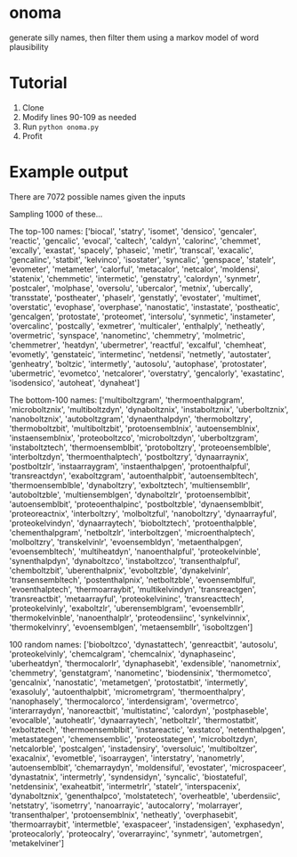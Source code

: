 # onoma
generate silly names, then filter them using a markov model of word plausibility

# Tutorial
1. Clone
2. Modify lines 90-109 as needed
3. Run `python onoma.py`
4. Profit

# Example output
There are 7072 possible names given the inputs

Sampling 1000 of these...

The top-100 names:
['biocal', 'statry', 'isomet', 'densico', 'gencaler', 'reactic', 'gencalic', 'evocal', 'caltech', 'caldyn', 'calorinc', 'chemmet', 'excally', 'exastat', 'spacely', 'phaseic', 'metlr', 'transcal', 'exacalic', 'gencalinc', 'statbit', 'kelvinco', 'isostater', 'syncalic', 'genspace', 'statelr', 'evometer', 'metameter', 'calorful', 'metacalor', 'netcalor', 'moldensi', 'statenix', 'chemmetic', 'intermetic', 'genstatry', 'calordyn', 'synmetr', 'postcaler', 'molphase', 'oversolu', 'ubercalor', 'metnix', 'ubercally', 'transstate', 'postheater', 'phaselr', 'genstatly', 'evostater', 'multimet', 'overstatic', 'evophase', 'overphase', 'nanostatic', 'instastate', 'postheatic', 'gencalgen', 'protostate', 'proteomet', 'intersolu', 'synmetic', 'instameter', 'overcalinc', 'postcally', 'exmetrer', 'multicaler', 'enthalply', 'netheatly', 'overmetric', 'synspace', 'nanometinc', 'chemmetry', 'molmetric', 'chemmetrer', 'heatdyn', 'ubermetrer', 'reactful', 'excalful', 'chemheat', 'evometly', 'genstateic', 'intermetinc', 'netdensi', 'netmetly', 'autostater', 'genheatry', 'boltzic', 'intermetly', 'autosolu', 'autophase', 'protostater', 'ubermetric', 'evometco', 'netcalorer', 'overstatry', 'gencalorly', 'exastatinc', 'isodensico', 'autoheat', 'dynaheat']


The bottom-100 names:
['multiboltzgram', 'thermoenthalpgram', 'microboltznix', 'multiboltzdyn', 'dynaboltznix', 'instaboltznix', 'uberboltznix', 'nanoboltznix', 'autoboltzgram', 'dynaenthalpdyn', 'thermoboltzry', 'thermoboltzbit', 'multiboltzbit', 'protoensemblnix', 'autoensemblnix', 'instaensemblnix', 'proteoboltzco', 'microboltzdyn', 'uberboltzgram', 'instaboltztech', 'thermoensemblbit', 'protoboltzry', 'proteoensemblble', 'interboltzdyn', 'thermoenthalptech', 'postboltzry', 'dynaarraynix', 'postboltzlr', 'instaarraygram', 'instaenthalpgen', 'protoenthalpful', 'transreactdyn', 'exaboltzgram', 'autoenthalpbit', 'autoensembltech', 'thermoensemblble', 'dynaboltzry', 'exboltztech', 'multiensembllr', 'autoboltzble', 'multiensemblgen', 'dynaboltzlr', 'protoensemblbit', 'autoensemblbit', 'proteoenthalpinc', 'postboltzble', 'dynaensemblbit', 'proteoreactnix', 'interboltzry', 'molboltzful', 'nanoboltzry', 'dynaarrayful', 'proteokelvindyn', 'dynaarraytech', 'bioboltztech', 'protoenthalpble', 'chementhalpgram', 'netboltzlr', 'interboltzgen', 'microenthalptech', 'molboltzry', 'transkelvinlr', 'evoensembldyn', 'metaenthalpgen', 'evoensembltech', 'multiheatdyn', 'nanoenthalpful', 'proteokelvinble', 'synenthalpdyn', 'dynaboltzco', 'instaboltzco', 'transenthalpful', 'chemboltzbit', 'uberenthalpnix', 'evoboltzble', 'dynakelvinlr', 'transensembltech', 'postenthalpnix', 'netboltzble', 'evoensemblful', 'evoenthalptech', 'thermoarraybit', 'multikelvindyn', 'transreactgen', 'transreactbit', 'metaarrayful', 'proteokelvininc', 'transreacttech', 'proteokelvinly', 'exaboltzlr', 'uberensemblgram', 'evoensembllr', 'thermokelvinble', 'nanoenthalplr', 'proteodensiinc', 'synkelvinnix', 'thermokelvinry', 'evoensemblgen', 'metaensembllr', 'isoboltzgen']


100 random names:
['bioboltzco', 'dynastattech', 'genreactbit', 'autosolu', 'proteokelvinly', 'chemcalgram', 'chemcalnix', 'dynaphaseinc', 'uberheatdyn', 'thermocalorlr', 'dynaphasebit', 'exdensible', 'nanometrnix', 'chemmetry', 'genstatgram', 'nanometinc', 'biodensinix', 'thermometco', 'gencalnix', 'nanostatic', 'metametgen', 'protostatbit', 'intermetly', 'exasoluly', 'autoenthalpbit', 'micrometrgram', 'thermoenthalpry', 'nanophasely', 'thermocalorco', 'interdensigram', 'overmetrco', 'interarraydyn', 'nanoreactbit', 'multistatinc', 'calordyn', 'postphaseble', 'evocalble', 'autoheatlr', 'dynaarraytech', 'netboltzlr', 'thermostatbit', 'exboltztech', 'thermoensemblbit', 'instareactic', 'exstatco', 'netenthalpgen', 'metastategen', 'chemensemblic', 'proteostategen', 'microboltzdyn', 'netcalorble', 'postcalgen', 'instadensiry', 'oversoluic', 'multiboltzer', 'exacalnix', 'evometble', 'isoarraygen', 'interstatry', 'nanometrly', 'autoensemblbit', 'chemarraydyn', 'moldensiful', 'evostater', 'microspaceer', 'dynastatnix', 'intermetrly', 'syndensidyn', 'syncalic', 'biostateful', 'netdensinix', 'exaheatbit', 'intermetrlr', 'statelr', 'interspacenix', 'dynaboltznix', 'genenthalpco', 'molstatetech', 'overheatble', 'uberdensiic', 'netstatry', 'isometrry', 'nanoarrayic', 'autocalorry', 'molarrayer', 'transenthalper', 'protoensemblnix', 'netheatly', 'overphasebit', 'thermoarraybit', 'intermetble', 'exaspaceer', 'instadensigen', 'exphasedyn', 'proteocalorly', 'proteocalry', 'overarrayinc', 'synmetr', 'autometrgen', 'metakelviner']
